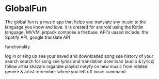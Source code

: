 # GlobalFun
The global fun is a music app that helps you translate any music to the language you know and love. It is created for android using the Kotlin language, MVVM, jetpack compose a firebase. API's uased include; the Spotify API, google translate API
 
 functionality
 
 log in or sing up
 see your saved and downloaded song
 see history of your search
 search for song
 see lyrics and translation
 download (audio & lyrics)
 follow artist
 shazam
 organize playlist
 notyfy on new music from related genere & artist
 remember where you left off
 voice command 
 
